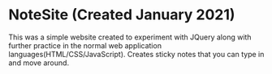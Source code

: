 # NoteSite (Created January 2021)

This was a simple website created to experiment with JQuery along with further practice in the normal web application languages(HTML/CSS/JavaScript). Creates sticky notes that you can type in and move around. 
